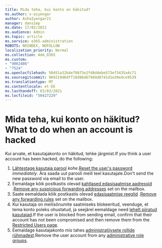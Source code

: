 ```yaml
---
title: Mida teha, kui konto on häkitud?
ms.author: v-aiyengar
author: AshaIyengar21
manager: dansimp
ms.date: 17/02/2021
ms.audience: Admin
ms.topic: article
ms.service: o365-administration
ROBOTS: NOINDEX, NOFOLLOW
localization_priority: Normal
ms.collection: Adm_O365
ms.custom:
- "9002486"
- "7524"
ms.openlocfilehash: 50451a32b4e798f3e2fd8ddebe573ef3435a4c71
ms.sourcegitcommit: 969219d6dff18d86d679d4d8741d1e39e4ce9539
ms.translationtype: MT
ms.contentlocale: et-EE
ms.lasthandoff: 03/03/2021
ms.locfileid: "50427229"
---
```

# <a name="what-to-do-when-an-account-is-hacked"></a><span data-ttu-id="e6204-102">Mida teha, kui konto on häkitud?</span><span class="sxs-lookup"><span data-stu-id="e6204-102">What to do when an account is hacked</span></span>

<span data-ttu-id="e6204-103">Kui arvate, et kasutajakonto on häkitud, tehke järgmist.</span><span class="sxs-lookup"><span data-stu-id="e6204-103">If you think a user account has been hacked, do the following:</span></span>

1. <span data-ttu-id="e6204-104">[Lähtestage kasutaja parool](https://go.microsoft.com/fwlink/?linkid=2103704) *kohe*.</span><span class="sxs-lookup"><span data-stu-id="e6204-104">[Reset the user's password](https://go.microsoft.com/fwlink/?linkid=2103704) *immediately*.</span></span> <span data-ttu-id="e6204-105">Ära saada uut parooli meili teel kasutajale.</span><span class="sxs-lookup"><span data-stu-id="e6204-105">Don't send the new password via email to the user.</span></span>
1. <span data-ttu-id="e6204-106">Eemaldage kõik postkastis olevad [kahtlased edasisaatmise aadressid](https://go.microsoft.com/fwlink/?linkid=2103705) .</span><span class="sxs-lookup"><span data-stu-id="e6204-106">[Remove any suspicious forwarding addresses](https://go.microsoft.com/fwlink/?linkid=2103705) set on the mailbox.</span></span>
1. <span data-ttu-id="e6204-107">Saate eemaldada kõik postkastis olevad [edasisaatmise reeglid](https://go.microsoft.com/fwlink/?linkid=2103706) .</span><span class="sxs-lookup"><span data-stu-id="e6204-107">[Remove any forwarding rules](https://go.microsoft.com/fwlink/?linkid=2103706) set on the mailbox.</span></span>
1. <span data-ttu-id="e6204-108">Kui kasutaja on meilisõnumite saatmiseks blokeeritud, veenduge, et tema konto poleks ohustatud, ja seejärel eemaldage need [lehelt piiratud kasutajad](https://go.microsoft.com/fwlink/?linkid=2103706).</span><span class="sxs-lookup"><span data-stu-id="e6204-108">If the user is blocked from sending email, confirm that their account has not been compromised and then remove them from the [Restricted Users page](https://go.microsoft.com/fwlink/?linkid=2103706).</span></span>
1. <span data-ttu-id="e6204-109">Eemaldage kasutajakonto mis tahes [administratiivsete rollide rühmadest](https://go.microsoft.com/fwlink/?linkid=2092294).</span><span class="sxs-lookup"><span data-stu-id="e6204-109">Remove the user account from any [administrative role groups](https://go.microsoft.com/fwlink/?linkid=2092294).</span></span>